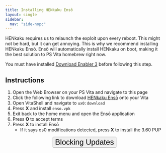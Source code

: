```yaml
---
title: Installing HENkaku Ensō
layout: single
sidebar:
  nav: "side-nopc"
---
```


HENkaku requires us to relaunch the exploit upon every reboot. This might not be hard, but it can get annoying. This is why we recommend installing HENkaku Ensō. Ensō will automatically install HENkaku on boot, making it the best solution to PS Vita homebrew right now.

You must have installed [Download Enabler 3](/guide/installing-henkaku-no-pc/#enabling-downloads) before following this step.

## Instructions
1. Open the Web Browser on your PS Vita and navigate to this page
2. Click the following link to download [HENkaku Ensō](https://github.com/henkaku/enso/releases/download/v1.0/enso.vpk) onto your Vita
3. Open VitaShell and navigate to `ux0:download`
4. Press **X** and install `enso.vpk`
5. Exit back to the home menu and open the Ensō application
6. Press **O** to accept terms
7. Press **X** to install Ensō
	- If it says os0 modifications detected, press **X** to install the 3.60 PUP

<center><a href="/guide/blocking-updates-no-pc" style="text-decoration: none;color: #ccc;font-weight:normal;"><button style="vertical-align:middle"><span><font size="+2">Blocking Updates</font></span></button></a></center>
